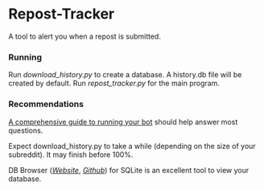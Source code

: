 # Repost-Tracker
A tool to alert you when a repost is submitted.

### Running
Run *download_history.py* to create a database. A history.db file will be created by default.
Run *repost_tracker.py* for the main program.

### Recommendations
[A comprehensive guide to running your bot](redd.it/3d3iss) should help answer most questions.

Expect download_history.py to take a while (depending on the size of your subreddit). It may finish before 100%.

DB Browser (*[Website](http://sqlitebrowser.org/)*, *[Github](https://github.com/sqlitebrowser/sqlitebrowser)*) for SQLite is an excellent tool to view your database.
